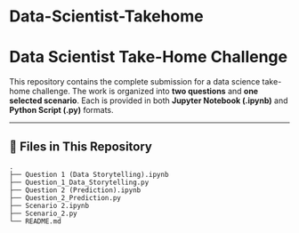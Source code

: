 # Data-Scientist-Takehome
# Data Scientist Take-Home Challenge

This repository contains the complete submission for a data science take-home challenge. The work is organized into **two questions** and **one selected scenario**. Each is provided in both **Jupyter Notebook (.ipynb)** and **Python Script (.py)** formats.

---

## 📁 Files in This Repository

```structure
.
├── Question 1 (Data Storytelling).ipynb
├── Question_1_Data_Storytelling.py
├── Question 2 (Prediction).ipynb
├── Question_2_Prediction.py
├── Scenario 2.ipynb
├── Scenario_2.py
└── README.md
